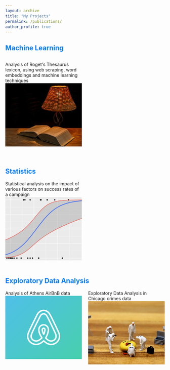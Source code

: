 ```yaml
---
layout: archive
title: "My Projects"
permalink: /publications/
author_profile: true
---
```



<style>
  .project-row {
    display: flex;
    justify-content: space-between;
    flex-wrap: wrap;
    margin-bottom: 10px;
  }

  .project-item {
    width: 48%;
    margin-bottom: 20px;
  }

  .project-item img {
    width: 400px; 
    height: 200px; 
    object-fit: cover; 
  }

  h2 {
    color: #007bff; 
  }

  h2:hover {
    color: #007bff; 
  }

  p:hover {
    color: #007bff; 
  }

  a {
    color: inherit; 
    text-decoration: none; 
  }

  a:hover {
    color: #007bff; 
  }

  @media screen and (max-width: 768px) {
    .project-item {
      width: 100%;
    }
  }
</style>


<h2>Machine Learning</h2>
<div class="project-row">
  <div class="project-item">

  Analysis of Roget's Thesaurus lexicon, using web scraping, word embeddings and machine learning techniques <br/>
  <a href = 'https://github.com/cfragiadakis/Roget-Thesaurus-Classification'>
      <img src="/images/lexicon.jpg">
  </a>
  </div>
  <div class="project-item">
    <!-- for second ml project -->
  </div>
</div>

<h2>Statistics</h2>
<div class="project-row">
  <div class="project-item">
  Statistical analysis on the impact of various factors on success rates of a campaign 
  <a href = 'https://github.com/cfragiadakis/Exploring-Why-Civil-Resistance-Works'>
    <br/><img src="/images/logistic_regression.JPG">
  </a>
  </div>
  <div class="project-item">
    <!-- for second statistics project -->
  </div>
</div>


<h2>Exploratory Data Analysis</h2>
<div class="project-row">
  <div class="project-item">
    Analysis of Athens AirBnB data 
    <a href = 'https://github.com/cfragiadakis/Exploring-AirBnB-in-Athens'>
    <br/><img src="/images/airbnb.png">
    </a>
  </div>
  <div class="project-item">
  Exploratory Data Analysis in Chicago crimes data 
    <a href = 'https://github.com/cfragiadakis/Crime-Analysis-in-Chicago'>
    <br/><img src="/images/crime_data.jpg">
    </a>
  </div>
</div>
